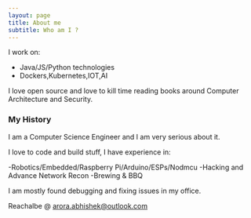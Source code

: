 ```yaml
---
layout: page
title: About me
subtitle: Who am I ?
---
```


I work on:

- Java/JS/Python technologies
- Dockers,Kubernetes,IOT,AI

I love open source and love to kill time reading books around Computer Architecture and Security.

### My History

I am a Computer Science Engineer and I am very serious about it.

I love to code and build stuff, I have experience in:

  -Robotics/Embedded/Raspberry Pi/Arduino/ESPs/Nodmcu
  -Hacking and Advance Network Recon
  -Brewing & BBQ

I am mostly found debugging and fixing
issues in my office.

Reachalbe @ arora.abhishek@outlook.com
